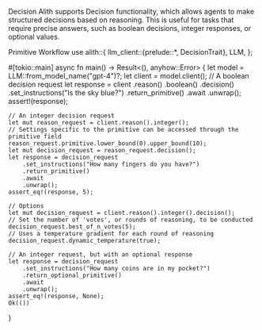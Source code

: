 Decision
Alith supports Decision functionality, which allows agents to make structured decisions based on reasoning. This is useful for tasks that require precise answers, such as boolean decisions, integer responses, or optional values.

Primitive Workflow
use alith::{
    llm_client::{prelude::*, DecisionTrait},
    LLM,
};
 
#[tokio::main]
async fn main() -> Result<(), anyhow::Error> {
    let model = LLM::from_model_name("gpt-4")?;
    let client = model.client();
    // A boolean decision request
    let response = client
        .reason()
        .boolean()
        .decision()
        .set_instructions("Is the sky blue?")
        .return_primitive()
        .await
        .unwrap();
    assert!(response);
 
    // An integer decision request
    let mut reason_request = client.reason().integer();
    // Settings specific to the primitive can be accessed through the primitive field
    reason_request.primitive.lower_bound(0).upper_bound(10);
    let mut decision_request = reason_request.decision();
    let response = decision_request
        .set_instructions("How many fingers do you have?")
        .return_primitive()
        .await
        .unwrap();
    assert_eq!(response, 5);
 
    // Options
    let mut decision_request = client.reason().integer().decision();
    // Set the number of 'votes', or rounds of reasoning, to be conducted
    decision_request.best_of_n_votes(5);
    // Uses a temperature gradient for each round of reasoning
    decision_request.dynamic_temperature(true);
 
    // An integer request, but with an optional response
    let response = decision_request
        .set_instructions("How many coins are in my pocket?")
        .return_optional_primitive()
        .await
        .unwrap();
    assert_eq!(response, None);
    Ok(())
}
